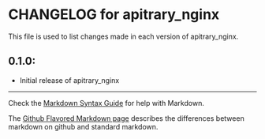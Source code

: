 # CHANGELOG for apitrary_nginx

This file is used to list changes made in each version of apitrary_nginx.

## 0.1.0:

* Initial release of apitrary_nginx

- - - 
Check the [Markdown Syntax Guide](http://daringfireball.net/projects/markdown/syntax) for help with Markdown.

The [Github Flavored Markdown page](http://github.github.com/github-flavored-markdown/) describes the differences between markdown on github and standard markdown.
